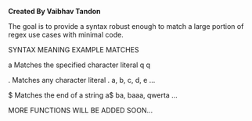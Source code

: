 
**Created By Vaibhav Tandon**


The goal is to provide a syntax robust enough to match a large portion of regex use cases with minimal code.

SYNTAX			MEANING											EXAMPLE			MATCHES

a				Matches the specified character literal			q				q

.				Matches any character literal					.				a, b, c, d, e …

$				Matches the end of a string						a$				ba, baaa, qwerta …




MORE FUNCTIONS WILL BE ADDED SOON...